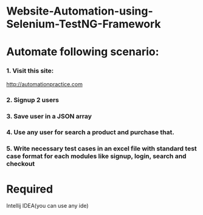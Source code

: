 # Website-Automation-using-Selenium-TestNG-Framework

# Automate following scenario:
### 1. Visit this site:
http://automationpractice.com

### 2. Signup 2 users
### 3. Save user in a JSON array
### 4. Use any user for search a product and purchase that.
### 5. Write necessary test cases in an excel file with standard test case format for each modules like signup, login, search and checkout

# Required 
Intellij IDEA(you can use any ide)<br>
